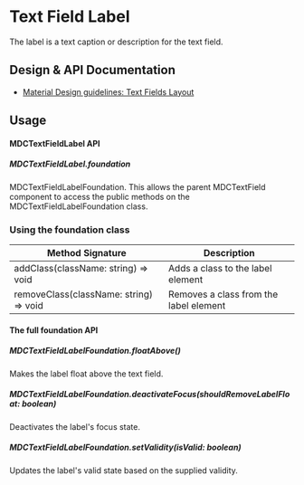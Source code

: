 <!--docs:
title: "Text Field Label"
layout: detail
section: components
excerpt: "The label is a text caption or description for the text field."
iconId: text_field
path: /catalog/input-controls/text-fields/label/
-->

# Text Field Label

The label is a text caption or description for the text field.

## Design & API Documentation

<ul class="icon-list">
  <li class="icon-list-item icon-list-item--spec">
    <a href="https://material.io/guidelines/components/text-fields.html#text-fields-layout">Material Design guidelines: Text Fields Layout</a>
  </li>
</ul>


## Usage

#### MDCTextFieldLabel API

##### MDCTextFieldLabel.foundation

MDCTextFieldLabelFoundation. This allows the parent MDCTextField component to access the public methods on the MDCTextFieldLabelFoundation class.

### Using the foundation class

Method Signature | Description
--- | ---
addClass(className: string) => void | Adds a class to the label element
removeClass(className: string) => void | Removes a class from the label element

#### The full foundation API

##### MDCTextFieldLabelFoundation.floatAbove()

Makes the label float above the text field.

##### MDCTextFieldLabelFoundation.deactivateFocus(shouldRemoveLabelFloat: boolean)

Deactivates the label's focus state.

##### MDCTextFieldLabelFoundation.setValidity(isValid: boolean)

Updates the label's valid state based on the supplied validity.
